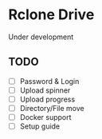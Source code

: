 # Rclone Drive

Under development

## TODO

- [ ] Password & Login
- [ ] Upload spinner
- [ ] Upload progress
- [ ] Directory/File move
- [ ] Docker support
- [ ] Setup guide